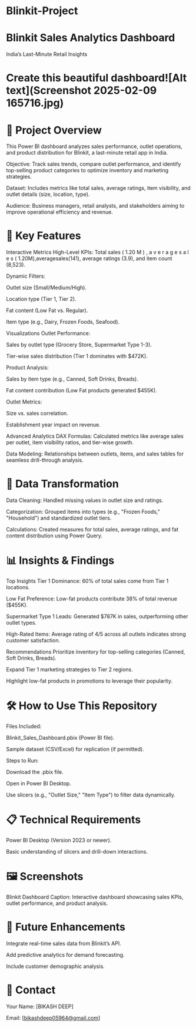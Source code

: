 # Blinkit-Project
# Blinkit Sales Analytics Dashboard
India’s Last-Minute Retail Insights

# Create this beautiful dashboard![Alt text](Screenshot 2025-02-09 165716.jpg)


# 📌 Project Overview
This Power BI dashboard analyzes sales performance, outlet operations, and product distribution for Blinkit, a last-minute retail app in India.

Objective: Track sales trends, compare outlet performance, and identify top-selling product categories to optimize inventory and marketing strategies.

Dataset: Includes metrics like total sales, average ratings, item visibility, and outlet details (size, location, type).

Audience: Business managers, retail analysts, and stakeholders aiming to improve operational efficiency and revenue.

# 🚀 Key Features
Interactive Metrics
High-Level KPIs: Total sales (
1.20
M
)
,
a
v
e
r
a
g
e
s
a
l
e
s
(
1.20M),averagesales(141), average ratings (3.9), and item count (8,523).

Dynamic Filters:

Outlet size (Small/Medium/High).

Location type (Tier 1, Tier 2).

Fat content (Low Fat vs. Regular).

Item type (e.g., Dairy, Frozen Foods, Seafood).

Visualizations
Outlet Performance:

Sales by outlet type (Grocery Store, Supermarket Type 1-3).

Tier-wise sales distribution (Tier 1 dominates with $472K).

Product Analysis:

Sales by item type (e.g., Canned, Soft Drinks, Breads).

Fat content contribution (Low Fat products generated $455K).

Outlet Metrics:

Size vs. sales correlation.

Establishment year impact on revenue.

Advanced Analytics
DAX Formulas: Calculated metrics like average sales per outlet, item visibility ratios, and tier-wise growth.

Data Modeling: Relationships between outlets, items, and sales tables for seamless drill-through analysis.

# 🔧 Data Transformation
Data Cleaning: Handled missing values in outlet size and ratings.

Categorization: Grouped items into types (e.g., "Frozen Foods," "Household") and standardized outlet tiers.

Calculations: Created measures for total sales, average ratings, and fat content distribution using Power Query.

# 📊 Insights & Findings
Top Insights
Tier 1 Dominance: 60% of total sales come from Tier 1 locations.

Low Fat Preference: Low-fat products contribute 38% of total revenue ($455K).

Supermarket Type 1 Leads: Generated $787K in sales, outperforming other outlet types.

High-Rated Items: Average rating of 4/5 across all outlets indicates strong customer satisfaction.

Recommendations
Prioritize inventory for top-selling categories (Canned, Soft Drinks, Breads).

Expand Tier 1 marketing strategies to Tier 2 regions.

Highlight low-fat products in promotions to leverage their popularity.

# 🛠️ How to Use This Repository
Files Included:

Blinkit_Sales_Dashboard.pbix (Power BI file).

Sample dataset (CSV/Excel) for replication (if permitted).

Steps to Run:

Download the .pbix file.

Open in Power BI Desktop.

Use slicers (e.g., "Outlet Size," "Item Type") to filter data dynamically.

# 📋 Technical Requirements
Power BI Desktop (Version 2023 or newer).

Basic understanding of slicers and drill-down interactions.

# 🖼️ Screenshots
Blinkit Dashboard
Caption: Interactive dashboard showcasing sales KPIs, outlet performance, and product analysis.

# 🔮 Future Enhancements
Integrate real-time sales data from Blinkit’s API.

Add predictive analytics for demand forecasting.

Include customer demographic analysis.

# 📧 Contact
Your Name: [BIKASH DEEP]

Email: [bikashdeep05964@gmail.com]
